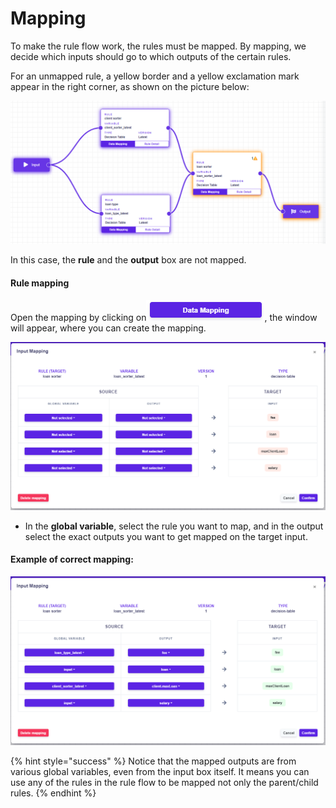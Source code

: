 # Mapping

To make the rule flow work, the rules must be mapped. By mapping, we decide which inputs should go to which outputs of the certain rules.

For an unmapped rule, a yellow border and a yellow exclamation mark appear in the right corner, as shown  on the picture below:

![](<../.gitbook/assets/unmapped (1).png>)

In this case, the **rule** and the **output** box are not mapped.&#x20;

#### Rule mapping

Open the mapping by clicking on![](../.gitbook/assets/datamapping.png), the window will appear, where you can create the mapping.

![](../.gitbook/assets/mapping.png)

* In the **global variable**, select the rule you want to map, and in the output select the exact outputs you want to get mapped on the target input.

#### Example of correct mapping:

![](../.gitbook/assets/correctmapping.png)

{% hint style="success" %}
Notice that the mapped outputs are from various global variables, even from the input box itself. It means you can use any of the rules in the rule flow to be mapped not only the parent/child rules.
{% endhint %}
